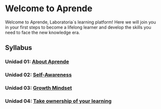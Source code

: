 # Welcome to Aprende

Welcome to Aprende, Laboratoria´s learning platform! Here we will join you in
your first steps to become a lifelong learner and develop the skills you need
to face the new knowledge era.


## Syllabus

### Unidad 01: [About Aprende](01-about-aprende)


### Unidad 02: [Self-Awareness](02-self-awareness)


### Unidad 03: [Growth Mindset](03-growth-mindset)


### Unidad 04: [Take ownership of your learning](04-ownership-of-your-learning)

